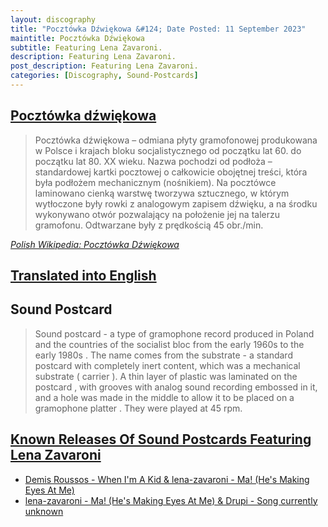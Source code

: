 ```yaml
---
layout: discography
title: "Pocztówka Dźwiękowa &#124; Date Posted: 11 September 2023"
maintitle: Pocztówka Dźwiękowa
subtitle: Featuring Lena Zavaroni.
description: Featuring Lena Zavaroni.
post_description: Featuring Lena Zavaroni.
categories: [Discography, Sound-Postcards]
---
```


<h2 id="pd"><a href="#pd">Pocztówka dźwiękowa</a></h2>
<blockquote>
Pocztówka dźwiękowa – odmiana płyty gramofonowej produkowana w Polsce i krajach bloku socjalistycznego od początku lat 60. do początku lat 80. XX wieku. Nazwa pochodzi od podłoża – standardowej kartki pocztowej o całkowicie obojętnej treści, która była podłożem mechanicznym (nośnikiem). Na pocztówce laminowano cienką warstwę tworzywa sztucznego, w którym wytłoczone były rowki z analogowym zapisem dźwięku, a na środku wykonywano otwór pozwalający na położenie jej na talerzu gramofonu. Odtwarzane były z prędkością 45 obr./min.
</blockquote>
<cite><a class="external-link" href="https://pl.wikipedia.org/wiki/Poczt%C3%B3wka_d%C5%BAwi%C4%99kowa#">Polish Wikipedia: Pocztówka Dźwiękowa</a></cite>

<h2 id="english"><a href="#english">Translated into English</a></h2>
<h2>Sound Postcard</h2>
<blockquote>
Sound postcard - a type of gramophone record produced in Poland and the countries of the socialist bloc from the early 1960s to the early 1980s . The name comes from the substrate - a standard postcard with completely inert content, which was a mechanical substrate ( carrier ). A thin layer of plastic was laminated on the postcard , with grooves with analog sound recording embossed in it, and a hole was made in the middle to allow it to be placed on a gramophone platter . They were played at 45 rpm.
</blockquote>

<h2 id="lz"><a href="#lz">Known Releases Of Sound Postcards Featuring Lena Zavaroni</a></h2>
<ul>
<li><a href="/discography/sound-postcards/2023-09-11-demis-roussos-lena-zavaroni">Demis Roussos - When I'm A Kid & lena-zavaroni - Ma! (He's Making Eyes At Me)</a></li>
<li><a href="/discography/sound-postcards/2023-09-11-lena-zavaroni-drupi">lena-zavaroni - Ma! (He's Making Eyes At Me) & Drupi - Song currently unknown</a></li>
</ul>

